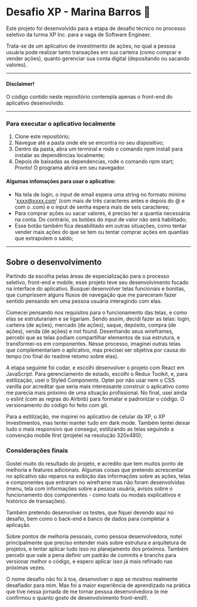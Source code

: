 # Desafio XP - Marina Barros :rocket:

Este projeto foi desenvolvido para a etapa de desafio técnico no processo seletivo da turma XP Inc. para a vaga de Software Engineer. 

Trata-se de um aplicativo de investimento de ações, no qual a pessoa usuária pode realizar tanto transações em sua carteira (como comprar e vender ações), quanto gerenciar sua conta digital (depositando ou sacando valores).

---


#### Disclaimer!

O código contido neste reposítório contempla apenas o front-end do aplicativo desenvolvido.

---


### Para executar o aplicativo localmente

1. Clone este repositório;
2. Navegue até a pasta onde ele se encontra no seu dispositivo;
3. Dentro da pasta, abra um terminal e rode o comando npm install para instalar as dependências localmente;
4. Depois de baixadas as dependencias, rode o comando npm start;
Pronto! O programa abrirá em seu navegador.

#### Algumas infomações para usar o aplicativo:
- Na tela de login, o input de email espera uma string no formato mínimo 'xxxx@xxxx.com' (com mais de três caracteres antes e depois do @ e com o .com) e o input de senha espera mais de seis caracteres;
- Para comprar ações ou sacar valores, é preciso ter a quantia necessária na conta. Do contrário, os botões do input de valor não será habilitado;
- Esse botão também fica desabilitado em outras situações, como tentar vender mais ações do que se tem ou tentar comprar ações em quantias que extrapolem o saldo;
---


## Sobre o desenvolvimento

Partindo da escolha pelas áreas de especialização para o processo seletivo, front-end e mobile, esse projeto teve seu desenvolvimento focado na interface do aplicativo. Busquei desenvolver telas funcionais e bonitas, que cumprissem alguns fluxos de navegação que me pareceram fazer sentido pensando em uma pessoa usuária interagindo com elas.

Comecei pensando nos requisitos para o funcionamento das telas, e como elas se estruturariam e se ligariam. Sendo assim, decidi fazer as telas: login, carteira (de ações), mercado (de ações), saque, depósito, compra (de ações), venda (de ações) e not found. Desenhando seus wireframes, percebi que as telas podiam compartilhar elementos de sua estrutura, e transformei-os em componentes. Nesse processo, imaginei outras telas que complementariam o aplicativo, mas precisei ser objetiva por causa do tempo (no final do readme retomo sobre elas).

A etapa seguinte foi codar, e escolhi desenvolver o projeto com React em JavaScript. Para gerenciamento de estado, escolhi o Redux Toolkit, e, para estilização, usei o Styled Components. Optei por não usar nem o CSS vanilla por acreditar que seria mais interessante construir o aplicativo como me parecia mais próximo de uma situação profissional. No final, usei ainda o eslint (com as regras do Airbnb) para formatar e padronizar o código. O versionamento do código foi feito com git.

Para a estilização, me inspirei no aplicativo de celular da XP, o XP Investimentos, mas tentei manter tudo em dark mode. Também tentei deixar tudo o mais responsivo que consegui, estilizando as telas seguindo a convenção mobile first (projetei na resolução 320x480);


### Considerações finais

Gostei muito do resultado do projeto, e acredito que tem muitos ponto de melhoria e features adicionais. Algumas coisas que pretendo acrescentar no aplicativo são reparos na exibição das informações sobre as ações, telas e componentes que entraram no wireframe mas não foram desenvolvidas (menu, tela com informações sobre a pessoa usuária, avisos sobre o funcionamento dos componentes - como toats ou modais explicativos e histórico de transações). 

Também pretendo desenvolver os testes, que fiquei devendo aqui no desafio, bem como o back-end e banco de dados para completar a aplicação.

 Sobre pontos de melhoria pessoais, como pessoa desenvolvedora, notei principalmente que preciso entender mais sobre estrutura e arquitetura de projetos, e tentar aplicar tudo isso no planejamento dos próximos. Também percebi que vale a pena definir um padrão de commits e branchs para versionar melhor o código, e espero aplicar isso já mais refinado nas próximas vezes.
 
 O nome desafio não foi à toa, desenvolver o app se mostrou realmente desafiador para mim. Mas foi a maior experiência de aprendizado na prática que tive nessa jornada de me tornar pessoa desenvolvedora (e me confirmou o quanto gosto de desenvolvimento front-end!).
